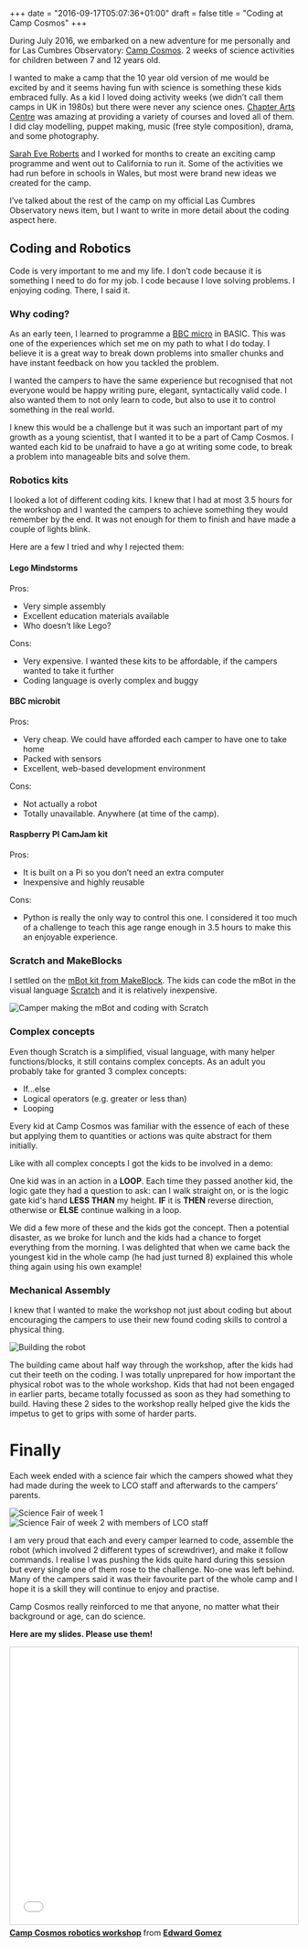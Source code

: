 +++
date = "2016-09-17T05:07:36+01:00"
draft = false
title = "Coding at Camp Cosmos"
+++

During July 2016, we embarked on a new adventure for me personally and for Las Cumbres Observatory: [Camp Cosmos](http://lco.global/campcosmos/). 2 weeks of science activities for children between 7 and 12 years old.

I wanted to make a camp that the 10 year old version of me would be excited by and it seems having fun with science is something these kids embraced fully. As a kid I loved doing activity weeks (we didn’t call them camps in UK in 1980s) but there were never any science ones. [Chapter Arts Centre](http://chapter.org) was amazing at providing a variety of courses and loved all of them. I did clay modelling, puppet making, music (free style composition), drama, and some photography.


[Sarah Eve Roberts](http://lco.global/user/seroberts/) and I worked for months to create an exciting camp programme and went out to California to run it. Some of the activities we had run before in schools in Wales, but most were brand new ideas we created for the camp.

I’ve talked about the rest of the camp on my official Las Cumbres Observatory news item, but I want to write in more detail about the coding aspect here.

## Coding and Robotics

Code is very important to me and my life. I don’t code because it is something I need to do for my job. I code because I love solving problems. I enjoying coding. There, I said it.

### Why coding?

As an early teen, I learned to programme a [BBC micro](https://en.wikipedia.org/wiki/BBC_Micro) in BASIC. This was one of the experiences which set me on my path to what I do today. I believe it is a great way to break down problems into smaller chunks and have instant feedback on how you tackled the problem.

I wanted the campers to have the same experience but recognised that not everyone would be happy writing pure, elegant, syntactically valid code. I also wanted them to not only learn to code, but also to use it to control something in the real world.

I knew this would be a challenge but it was such an important part of my growth as a young scientist, that I wanted it to be a part of Camp Cosmos. I wanted each kid to be unafraid to have a go at writing some code, to break a problem into manageable bits and solve them.

### Robotics kits

I looked a lot of different coding kits. I knew that I had at most 3.5 hours for the workshop and I wanted the campers to achieve something they would remember by the end. It was not enough for them to finish and have made a couple of lights blink.

Here are a few I tried and why I rejected them:

#### Lego Mindstorms
Pros:
- Very simple assembly
- Excellent education materials available
- Who doesn’t like Lego?

Cons:
- Very expensive. I wanted these kits to be affordable, if the campers wanted to take it further
- Coding language is overly complex and buggy

#### BBC microbit
Pros:
- Very cheap. We could have afforded each camper to have one to take home
- Packed with sensors
- Excellent, web-based development environment

Cons:
- Not actually a robot
- Totally unavailable. Anywhere (at time of the camp).

#### Raspberry PI CamJam kit
Pros:
- It is built on a Pi so you don’t need an extra computer
- Inexpensive and highly reusable

Cons:
- Python is really the only way to control this one. I considered it too much of a challenge to teach this age range enough in 3.5 hours to make this an enjoyable experience.

### Scratch and MakeBlocks

I settled on the [mBot kit from MakeBlock](http://makeblock.com/robot-kit-series-STEM/mbot-v1-1-stem-educational-robot-kit). The kids can code the mBot in the visual language [Scratch](https://scratch.mit.edu/) and it is relatively inexpensive.

![Camper making the mBot and coding with Scratch](http://static.darkmattersheep.uk/campcosmos/DSC06503.JPG)

### Complex concepts

Even though Scratch is a simplified, visual language, with many helper functions/blocks, it still contains complex concepts. As an adult you probably take for granted 3 complex concepts:

- If…else
- Logical operators (e.g. greater or less than)
- Looping

Every kid at Camp Cosmos was familiar with the essence of each of these but applying them to quantities or actions was quite abstract for them initially.

Like with all complex concepts I got the kids to be involved in a demo:

One kid was in an action in a **LOOP**. Each time they passed another kid, the logic gate they had a question to ask: can I walk straight on, or is the logic gate kid's hand **LESS THAN** my height. **IF** it is **THEN** reverse direction, otherwise or **ELSE** continue walking in a loop.

We did a few more of these and the kids got the concept. Then a potential disaster, as we broke for lunch and the kids had a chance to forget everything from the morning. I was delighted that when we came back the youngest kid in the whole camp (he had just turned 8) explained this whole thing again using his own example!

### Mechanical Assembly

I knew that I wanted to make the workshop not just about coding but about encouraging the campers to use their new found coding skills to control a physical thing.

![Building the robot](http://static.darkmattersheep.uk/campcosmos/DSC06504.JPG)

The building came about half way through the workshop, after the kids had cut their teeth on the coding. I was totally unprepared for how important the physical robot was to the whole workshop. Kids that had not been engaged in earlier parts, became totally focussed as soon as they had something to build. Having these 2 sides to the workshop really helped give the kids the impetus to get to grips with some of harder parts.

# Finally

Each week ended with a science fair which the campers showed what they had made during the week to LCO staff and afterwards to the campers’ parents.

![Science Fair of week 1](http://static.darkmattersheep.uk/campcosmos/DSC06318.JPG)
![Science Fair of week 2 with members of LCO staff](http://static.darkmattersheep.uk/campcosmos/DSC06572.JPG)

I am very proud that each and every camper learned to code, assemble the robot (which involved 2 different types of screwdriver), and make it follow commands. I realise I was pushing the kids quite hard during this session but every single one of them rose to the challenge. No-one was left behind. Many of the campers said it was their favourite part of the whole camp and I hope it is a skill they will continue to enjoy and practise.

Camp Cosmos really reinforced to me that anyone, no matter what their background or age, can do science.

__Here are my slides. Please use them!__

<iframe src="//www.slideshare.net/slideshow/embed_code/key/zxHXRPIgKkOsE" width="595" height="485" frameborder="0" marginwidth="0" marginheight="0" scrolling="no" style="border:1px solid #CCC; border-width:1px; margin-bottom:5px; max-width: 100%;" allowfullscreen> </iframe> <div style="margin-bottom:5px"> <strong> <a href="//www.slideshare.net/zemogle/camp-cosmos-robotics-workshop" title="Camp Cosmos robotics workshop" target="_blank">Camp Cosmos robotics workshop</a> </strong> from <strong><a href="//www.slideshare.net/zemogle" target="_blank">Edward Gomez</a></strong> </div>
